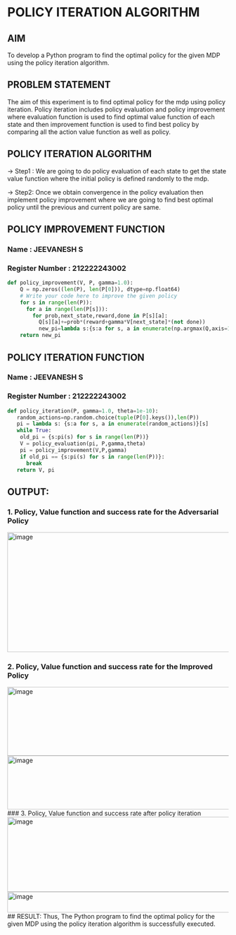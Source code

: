 # POLICY ITERATION ALGORITHM

## AIM
To develop a Python program to find the optimal policy for the given MDP using the policy iteration algorithm.

## PROBLEM STATEMENT
The aim of this experiment is to find optimal policy for the mdp using policy iteration. Policy iteration includes policy evaluation and policy improvement where evaluation function is used to find optimal value function of each state and then improvement function is used to find best policy by comparing all the action value function as well as policy.
## POLICY ITERATION ALGORITHM
-> Step1 : We are going to do policy evaluation of each state to get the state value function where the initial policy is defined randomly to the mdp.

-> Step2: Once we obtain convergence in the policy evaluation then implement policy improvement where we are going to find best optimal policy until the previous and current policy are same.

## POLICY IMPROVEMENT FUNCTION
### Name : JEEVANESH S
### Register Number : 212222243002
```python
def policy_improvement(V, P, gamma=1.0):
    Q = np.zeros((len(P), len(P[0])), dtype=np.float64)
    # Write your code here to improve the given policy
    for s in range(len(P)):
      for a in range(len(P[s])):
        for prob,next_state,reward,done in P[s][a]:
          Q[s][a]+=prob*(reward+gamma*V[next_state]*(not done))
          new_pi=lambda s:{s:a for s, a in enumerate(np.argmax(Q,axis=1))}[s]
    return new_pi
```
## POLICY ITERATION FUNCTION
### Name : JEEVANESH S
### Register Number : 212222243002
```python
def policy_iteration(P, gamma=1.0, theta=1e-10):
   random_actions=np.random.choice(tuple(P[0].keys()),len(P))
   pi = lambda s: {s:a for s, a in enumerate(random_actions)}[s]
   while True:
    old_pi = {s:pi(s) for s in range(len(P))}
    V = policy_evaluation(pi, P,gamma,theta)
    pi = policy_improvement(V,P,gamma)
    if old_pi == {s:pi(s) for s in range(len(P))}:
      break
   return V, pi
```
## OUTPUT:
### 1. Policy, Value function and success rate for the Adversarial Policy
<img width="1163" height="272" alt="image" src="https://github.com/user-attachments/assets/490a6b5c-3a55-48e8-87d4-f4235dff2b5c" />


### 2. Policy, Value function and success rate for the Improved Policy
<img width="842" height="156" alt="image" src="https://github.com/user-attachments/assets/2a615043-e4d3-4644-8774-97e7bedb62f8" />
<img width="980" height="122" alt="image" src="https://github.com/user-attachments/assets/00ca1a37-04d7-4f21-bec6-c1959405fdf1" />
### 3. Policy, Value function and success rate after policy iteration
<img width="1105" height="170" alt="image" src="https://github.com/user-attachments/assets/28907f67-0761-441e-8d64-06d0a4b97be3" />
<img width="1010" height="47" alt="image" src="https://github.com/user-attachments/assets/e3ad9738-66e6-4941-abd2-d9fb55e58b5e" />
## RESULT:
Thus, The Python program to find the optimal policy for the given MDP using the policy iteration algorithm is successfully executed.
